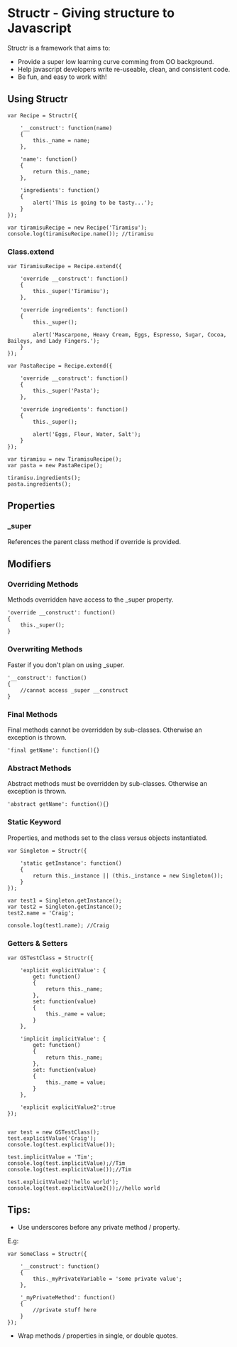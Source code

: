 Structr - Giving structure to Javascript            
======================================== 
Structr is a framework that aims to:

* Provide a super low learning curve comming from OO background. 
* Help javascript developers write re-useable, clean, and consistent code.
* Be fun, and easy to work with!
		   
		
Using Structr
-------------
 
	var Recipe = Structr({  
		
		'__construct': function(name)
		{
			this._name = name;
		},                
		
		'name': function()
		{
			return this._name;
		},
		
		'ingredients': function()
		{
			alert('This is going to be tasty...');
		}
	});                      

	var tiramisuRecipe = new Recipe('Tiramisu');   
	console.log(tiramisuRecipe.name()); //tiramisu


### Class.extend


	var TiramisuRecipe = Recipe.extend({

		'override __construct': function()
		{
			this._super('Tiramisu');
		},
		
		'override ingredients': function()
		{
			this._super();
			
			alert('Mascarpone, Heavy Cream, Eggs, Espresso, Sugar, Cocoa, Baileys, and Lady Fingers.');
		}
	});
	
	var PastaRecipe = Recipe.extend({
		
		'override __construct': function()
		{
			this._super('Pasta');
		},
		
		'override ingredients': function()
		{
			this._super();
			
			alert('Eggs, Flour, Water, Salt');
		}
	});
	
	var tiramisu = new TiramisuRecipe();
	var pasta = new PastaRecipe();
	
	tiramisu.ingredients();
	pasta.ingredients();

Properties
----------

### _super

References the parent class method if override is provided.

Modifiers
---------      
                      
### Overriding Methods

Methods overridden have access to the _super property.

	'override __construct': function()
	{
		this._super();
	}

### Overwriting Methods
   
Faster if you don't plan on using _super.

	'__construct': function()
	{
		//cannot access _super __construct
	}
  
### Final Methods 

Final methods cannot be overridden by sub-classes. Otherwise an exception is thrown.

	'final getName': function(){}

### Abstract Methods

Abstract methods must be overridden by sub-classes. Otherwise an exception is thrown.
	
	'abstract getName': function(){}
    
### Static Keyword 

Properties, and methods set to the class versus objects instantiated.

	var Singleton = Structr({
		
		'static getInstance': function()
		{
			return this._instance || (this._instance = new Singleton());
		}
	});
	
	var test1 = Singleton.getInstance();
	var test2 = Singleton.getInstance();
	test2.name = 'Craig';
	
	console.log(test1.name); //Craig

### Getters & Setters   

	var GSTestClass = Structr({
	
		'explicit explicitValue': {
			get: function()
			{
				return this._name;
			},
			set: function(value)
			{
				this._name = value;
			}
		},
		
		'implicit implicitValue': {
			get: function()
			{
				return this._name;
			},
			set: function(value)
			{
				this._name = value;
			}
		},
		
		'explicit explicitValue2':true
	});
	
	
	var test = new GSTestClass();
	test.explicitValue('Craig'); 
	console.log(test.explicitValue());
	
	test.implicitValue = 'Tim';
	console.log(test.implicitValue);//Tim
	console.log(test.explicitValue());//Tim
	
	test.explicitValue2('hello world');
	console.log(test.explicitValue2());//hello world
	

Tips:
----

* Use underscores before any private method / property. 

E.g: 

	var SomeClass = Structr({
		
		'__construct': function()
		{
			this._myPrivateVariable = 'some private value';
		},
		
		'_myPrivateMethod': function()
		{
			//private stuff here
		}
	});
	
* Wrap methods / properties in single, or double quotes. 


	


